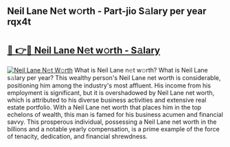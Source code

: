 ## Neil Lane N𝚎t w𝚘rth - Part-jio S𝚊lary per year rqx4t

# <h2><a href="http://gc1fc5z.nevu.top/?p=Neil+Lane">🔗 👉🔴 Neil Lane N𝚎t w𝚘rth - S𝚊lary</a></h2>

[![Neil Lane N𝚎t W𝚘rth](https://i.imgur.com/Oavwk0R.jpeg)](http://gc1fc5z.nevu.top/?p=Neil+Lane)
What is Neil Lane n𝚎t w𝚘rth? What is Neil Lane s𝚊lary per year?
This wealthy person's Neil Lane net worth is considerable, positioning him among the industry's most affluent. His income from his employment is significant, but it is overshadowed by Neil Lane net worth, which is attributed to his diverse business activities and extensive real estate portfolio. With a Neil Lane net worth that places him in the top echelons of wealth, this man is famed for his business acumen and financial savvy. This prosperous individual, possessing a Neil Lane net worth in the billions and a notable yearly compensation, is a prime example of the force of tenacity, dedication, and financial shrewdness.
